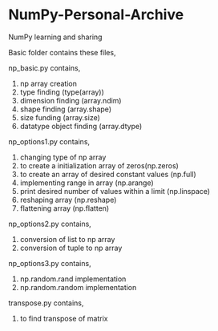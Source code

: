 # NumPy-Personal-Archive
NumPy learning and sharing

Basic folder contains these files,

np_basic.py contains,

1) np array creation
2) type finding (type(array))
3) dimension finding (array.ndim)
4) shape finding (array.shape)
5) size funding (array.size)
6) datatype object finding (array.dtype)

np_options1.py contains,

1) changing type of np array
2) to create a initialization array of zeros(np.zeros)
3) to create an array of desired constant values  (np.full)
4) implementing range in array (np.arange)
5) print desired number of values within a limit (np.linspace)
6) reshaping array (np.reshape)
7) flattening array (np.flatten)

np_options2.py contains,

1) conversion of list to np array
2) conversion of tuple to np array

np_options3.py contains,

1) np.random.rand implementation
2) np.random.random implementation

transpose.py contains,

1) to find transpose of matrix
